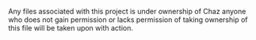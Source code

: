 Any files associated with this project is under ownership of Chaz anyone who does not gain permission or lacks 
permission of taking ownership of this file will be taken upon with action.
